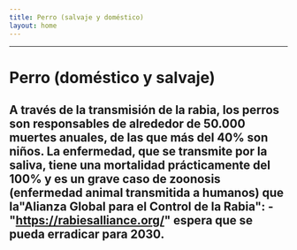 ```yaml
---
title: Perro (salvaje y doméstico)
layout: home
---
```

---
# Perro (doméstico y salvaje)

A través de la transmisión de la rabia, los perros son responsables de alrededor de 50.000 muertes anuales, de las que más del 40% son niños. La enfermedad, que se transmite por la saliva, tiene una mortalidad prácticamente del 100% y es un grave caso de zoonosis (enfermedad animal transmitida a humanos) que la"Alianza Global para el Control de la Rabia":
    - "https://rabiesalliance.org/" espera que se pueda erradicar para 2030.
---
